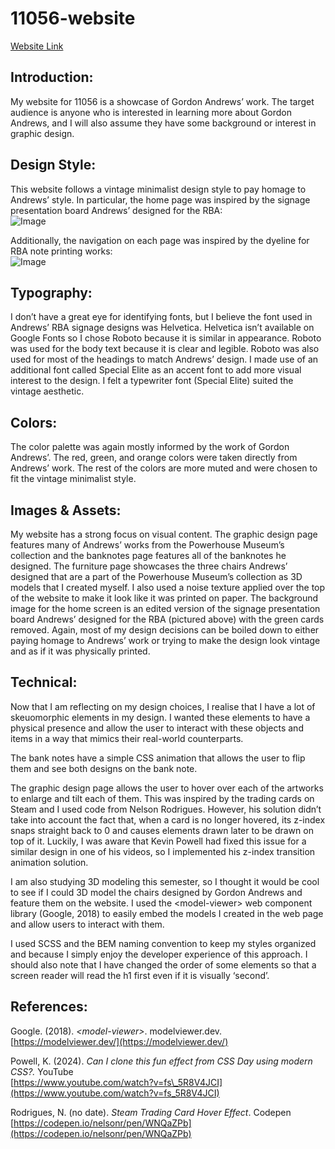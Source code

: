 # 11056-website
[Website Link](https://aps-x.github.io/11056-website/index.html)

## **Introduction:**

My website for 11056 is a showcase of Gordon Andrews’ work. The target audience is anyone who is interested in learning more about Gordon Andrews, and I will also assume they have some background or interest in graphic design.

## **Design Style:**

This website follows a vintage minimalist design style to pay homage to Andrews’ style. In particular, the home page was inspired by the signage presentation board Andrews’ designed for the RBA:  
![Image](https://github.com/user-attachments/assets/5a752c1f-6da0-41d7-9154-cb5ea9b5f5bd)

Additionally, the navigation on each page was inspired by the dyeline for RBA note printing works:  
![Image](https://github.com/user-attachments/assets/de8fc597-2a62-4ea7-895d-81ffbc1a360a)

## **Typography:**

I don’t have a great eye for identifying fonts, but I believe the font used in Andrews’ RBA signage designs was Helvetica. Helvetica isn’t available on Google Fonts so I chose Roboto because it is similar in appearance. Roboto was used for the body text because it is clear and legible. Roboto was also used for most of the headings to match Andrews’ design. I made use of an additional font called Special Elite as an accent font to add more visual interest to the design. I felt a typewriter font (Special Elite) suited the vintage aesthetic.

## **Colors:**

The color palette was again mostly informed by the work of Gordon Andrews’. The red, green, and orange colors were taken directly from Andrews’ work. The rest of the colors are more muted and were chosen to fit the vintage minimalist style.

## **Images & Assets:** 

My website has a strong focus on visual content. The graphic design page features many of Andrews’ works from the Powerhouse Museum’s collection and the banknotes page features all of the banknotes he designed. The furniture page showcases the three chairs Andrews’ designed that are a part of the Powerhouse Museum’s collection as 3D models that I created myself. I also used a noise texture applied over the top of the website to make it look like it was printed on paper. The background image for the home screen is an edited version of the signage presentation board Andrews’ designed for the RBA (pictured above) with the green cards removed. Again, most of my design decisions can be boiled down to either paying homage to Andrews’ work or trying to make the design look vintage and as if it was physically printed.

## **Technical:**

Now that I am reflecting on my design choices, I realise that I have a lot of skeuomorphic elements in my design. I wanted these elements to have a physical presence and allow the user to interact with these objects and items in a way that mimics their real-world counterparts.

The bank notes have a simple CSS animation that allows the user to flip them and see both designs on the bank note.

The graphic design page allows the user to hover over each of the artworks to enlarge and tilt each of them. This was inspired by the trading cards on Steam and I used code from Nelson Rodrigues. However, his solution didn’t take into account the fact that, when a card is no longer hovered, its z-index snaps straight back to 0 and causes elements drawn later to be drawn on top of it. Luckily, I was aware that Kevin Powell had fixed this issue for a similar design in one of his videos, so I implemented his z-index transition animation solution.

I am also studying 3D modeling this semester, so I thought it would be cool to see if I could 3D model the chairs designed by Gordon Andrews and feature them on the website. I used the \<model-viewer\> web component library (Google, 2018\) to easily embed the models I created in the web page and allow users to interact with them.

I used SCSS and the BEM naming convention to keep my styles organized and because I simply enjoy the developer experience of this approach. I should also note that I have changed the order of some elements so that a screen reader will read the h1 first even if it is visually ‘second’.

## **References:**

Google. (2018). *\<model-viewer\>*. modelviewer.dev. [https://modelviewer.dev/](https://modelviewer.dev/)

Powell, K. (2024). *Can I clone this fun effect from CSS Day using modern CSS?.* YouTube  
[https://www.youtube.com/watch?v=fs\_5R8V4JCI](https://www.youtube.com/watch?v=fs_5R8V4JCI)

Rodrigues, N. (no date). *Steam Trading Card Hover Effect*. Codepen  
[https://codepen.io/nelsonr/pen/WNQaZPb](https://codepen.io/nelsonr/pen/WNQaZPb)  

